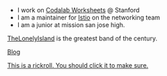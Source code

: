 
- I work on [Codalab Worksheets](https://github.com/codalab/codalab-worksheets) @ Stanford
- I am a maintainer for [Istio](https://github.com/istio/istio) on the networking team
- I am a junior at mission san jose high.

[TheLonelyIsland](https://www.youtube.com/channel/UCCHcEUksSVKsRDH86j77Ntg) is the greatest band of the century.

[Blog](https://adiprerepa.github.io/blog.html)

[This is a rickroll. You should click it to make sure.](https://www.youtube.com/watch?v=dQw4w9WgXcQ)

